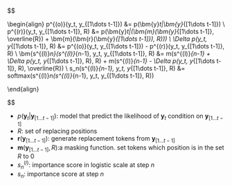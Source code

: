 
$$

\begin{align}
    p^{(o)}(y_t, y_{[1\dots t-1]}) &= p(\bm{y}_t|\bm{y}_{[1\dots t-1]}) \\
    p^{(r)}(y_t, y_{[1\dots t-1]}, R) &= p(\bm{y}_t|(\bm{m}(\bm{y}_{[1\dots t-1]}, \overline{R}) + \bm{m}(\bm{r}(\bm{y}_{[1\dots t-1]}), R))) \\
    \Delta p(y_t, y_{[1\dots t-1]}, R) &= p^{(o)}(y_t, y_{[1\dots t-1]}) - p^{(r)}(y_t, y_{[1\dots t-1]}, R) \\
    \bm{s^{(l)}_n}(s^{(l)}_{n-1}, y_t, y_{[1\dots t-1]}, R) &= m(s^{(l)}_{n-1} + \Delta p(y_t, y_{[1\dots t-1]}, R), R) + m(s^{(l)}_{n-1} - \Delta p(y_t, y_{[1\dots t-1]}, R), \overline{R}) \\
    s_n(s^{(l)}_{n-1}, y_t, y_{[1\dots t-1]}, R) &= softmax(s^{(l)}_n(s^{(l)}_{n-1}, y_t, y_{[1\dots t-1]}, R))

\end{align}

$$

- $p(\bm{y}_t|\bm{y}_{[1\dots t-1]})$: model that predict the likelihood of $\bm{y}_t$ condition on $\bm{y}_{[1\dots t-1]}$
- $R$: set of replacing positions
- $\bm{r}(\bm{y}_{[1\dots t-1]})$: generate replacement tokens from $\bm{y}_{[1\dots t-1]}$
- $\bm{m}(\bm{y}_{[1\dots t-1]}, R)$:a masking function. set tokens which position is in the set $R$ to $0$
- $s^{(l)}_n$: importance score in logistic scale at step $n$
- $s_n$: importance score at step $n$